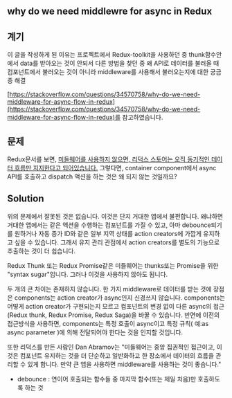## why do we need middlewre for async in Redux
## 계기
이 글을 작성하게 된 이유는 프로젝트에서 Redux-toolkit을 사용하던 중 thunk함수안에서 data를 받아오는 것이 안되서 다른 방법을 찾던 중 왜 API로 데이터를 불러올 때 컴포넌트에서 불러오는 것이 아니라 middleware를 사용해서 불러오는지에 대한 궁금증 해결

[https://stackoverflow.com/questions/34570758/why-do-we-need-middleware-for-async-flow-in-redux](https://stackoverflow.com/questions/34570758/why-do-we-need-middleware-for-async-flow-in-redux)를 참고하였습니다.

## 문제 
Redux문서를 보면, <a href="Without middleware, Redux store only supports synchronous data flow">미들웨어를 사용하지 않으면, 리덕스 스토어는 오직 동기적인 데이터 흐름만 지지한다고 되어있습니다.</a> 그렇다면, container component에서 async API를 호출하고 dispatch 액션을 하는 것은 왜 되지 않는 것일까요?

## Solution
위의 문제에서 잘못된 것은 없습니다. 이것은 단지 거대한 앱에서 불편합니다. 왜냐하면 거대한 앱에서는 같은 액션을 수행하는 컴포넌트를 가질 수 있고, 아마 debounce되기를 원하거나 자동 증가 ID와 같은 일부 지역 상태를 action creators에 가깝게 유지하고 싶을 수 있습니다. 그래서 유지 관리 관점에서 action creators를 별도의 기능으로 추출하는 것이 더 쉽습니다.

Redux Thunk 또는 Redux Promise같은 미들웨어는 thunks또는 Promise을 위한 "syntax sugar"입니다. 그러나 이것을 사용하지 않아도 됩니다.

두 개의 큰 차이는 존재하지 않습니다. 한 가지 middleware로 데이터를 받는 것에 장점은 components는 action creator가 async인지 신경쓰지 않습니다. components는 어떻게 action creator가 구현되는지 모르고 컴포넌트의 변경 없이 다른 async의 접근(Redux thunk, Redux Promise, Redux Saga)을 바꿀 수 있습니다. 반면에 이전의 접근방식을 사용하면, components는 특정 호출이 async이고 특정 규칙( 예:as async parameter )에 의해 전달되어야 한다는 것을 인지할 것입니다. 

또한 리덕스를 만든 사람인 Dan Abramov는 "미들웨어는 중앙 집권적인 접근이고, 이것은 컴포넌트 유지하는 것을 더 단순하고 일반화하고  한 장소에서 데이터의 흐름을 관리할 수 있게 합니다. 만약 큰 앱을 사용하면 middleware를 사용하는 것이 좋습니다."

- debounce : 연이어 호출되는 함수들 중 마지막 함수(또는 제일 처음)만 호출하도록 하는 것
